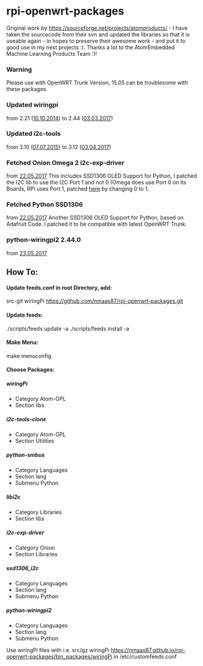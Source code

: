 # rpi-openwrt-packages

Original work by https://sourceforge.net/projects/atomproducts/ - I have taken the sourcecode from their svn and updated the libraries so that it is useable again - in hopes to preserve their awesome work - and put it to good use in my next projects :).
Thanks a lot to the AtomEmbedded Machine Learning Products Team :)!

### Warning
Please use with OpenWRT Trunk Version, 15.05 can be troublesome with these packages.

### Updated wiringpi 
from 2.21 ([10.10.2014](https://git.drogon.net/?p=wiringPi;a=commit;h=0a9fdeb29d31609ef834f050bdb8a7a65cd35e2b)) to 2.44 ([03.03.2017](https://git.drogon.net/?p=wiringPi;a=commit;h=96344ff7125182989f98d3be8d111952a8f74e15))

### Updated i2c-tools
from 3.10 ([07.07.2015](https://github.com/groeck/i2c-tools/commit/9726bed900c1e4a46b2c024a43dec987215570be)) to 3.12 ([03.04.2017](https://github.com/groeck/i2c-tools/commit/fe13737567e7733d8cbe587a08ccb7af5ff8ee8e))

### Fetched Onion Omega 2 i2c-exp-driver
from [22.05.2017](https://github.com/OnionIoT/OpenWRT-Packages/commit/6ef97880bf5a33936a6c73e3b0c249319b4cc648)
This includes SSD1306 OLED Support for Python, I patched the I2C lib to use the I2C Port 1 and not 0 (Omega does use Port 0 on its Boards, RPi uses Port 1, patched [here](https://github.com/nmaas87/rpi-openwrt-packages/blob/master/src/i2c-exp-driver/include/onion-i2c.h#L29) by changing 0 to 1. 

### Fetched Python SSD1306
from [22.05.2017](https://github.com/polkabana/bsb_ssd1306_i2c)
Another SSD1306 OLED Support for Python, based on Adafruit Code. I patched it to be compatible with latest OpenWRT Trunk.

### python-wiringpi2 2.44.0
from [23.05.2017](https://pypi.python.org/pypi/wiringpi)


## How To:

#### Update feeds.conf in root Directory, add:
src-git wiringPi https://github.com/nmaas87/rpi-openwrt-packages.git

#### Update feeds:
./scripts/feeds update -a
./scripts/feeds install -a

#### Make Menu:
make menuconfig

#### Choose Packages:

##### wiringPi
- Category Atom-GPL
- Section libs

##### i2c-tools-clone
- Category Atom-GPL
- Section Utilities

##### python-smbus
- Category Languages
- Section lang
- Submenu Python

##### libi2c
- Category Libraries
- Section libs

##### i2c-exp-driver
- Category Onion
- Section Libraries

##### ssd1306_i2c
- Category Languages
- Section lang
- Submenu Python

##### python-wiringpi2
- Category Languages
- Section lang
- Submenu Python

Use wiringPi files with i.e.
src/gz wiringPi https://nmaas87.github.io/rpi-openwrt-packages/bin_packages/wiringPi
in /etc/customfeeds.conf
